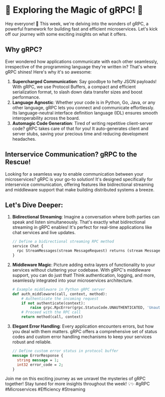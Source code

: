 # 🚀 Exploring the Magic of gRPC! 🚀

Hey everyone! 🌟 This week, we're delving into the wonders of gRPC, a powerful framework for building fast and efficient microservices. Let's kick off our journey with some exciting insights on what it offers.

## Why gRPC?
Ever wondered how applications communicate with each other seamlessly, irrespective of the programming language they're written in? That's where gRPC shines! Here's why it's so awesome:
1. **Supercharged Communication**: Say goodbye to hefty JSON payloads! With gRPC, we use Protocol Buffers, a compact and efficient serialization format, to slash down data transfer sizes and boost performance.
2. **Language Agnostic**: Whether your code is in Python, Go, Java, or any other language, gRPC lets you connect and communicate effortlessly. Its language-neutral interface definition language (IDL) ensures smooth interoperability across the board.
3. **Automagic Code Generation**: Tired of writing repetitive client-server code? gRPC takes care of that for you! It auto-generates client and server stubs, saving your precious time and reducing development headaches.

## Interservice Communication? gRPC to the Rescue!
Looking for a seamless way to enable communication between your microservices? gRPC is your go-to solution! It's designed specifically for interservice communication, offering features like bidirectional streaming and middleware support that make building distributed systems a breeze.

## Let's Dive Deeper:
1. **Bidirectional Streaming**: Imagine a conversation where both parties can speak and listen simultaneously. That's exactly what bidirectional streaming in gRPC enables! It's perfect for real-time applications like chat services and live updates.
  
    ```proto
    // Define a bidirectional streaming RPC method
    service Chat {
      rpc StreamMessages(stream MessageRequest) returns (stream MessageResponse);
    }
    ```

2. **Middleware Magic**: Picture adding extra layers of functionality to your services without cluttering your codebase. With gRPC's middleware support, you can do just that! Think authentication, logging, and more, seamlessly integrated into your microservices architecture.
  
    ```python
    # Example middleware in Python gRPC server
    def auth_middleware(call, context, method):
        # Authenticate the incoming request
        if not authenticate(context):
            raise grpc.RpcError(grpc.StatusCode.UNAUTHENTICATED, 'Unauthorized')
        # Proceed with the RPC call
        return method(call, context)
    ```

3. **Elegant Error Handling**: Every application encounters errors, but how you deal with them matters. gRPC offers a comprehensive set of status codes and custom error handling mechanisms to keep your services robust and reliable.
  
    ```proto
    // Define custom error status in protocol buffer
    message ErrorResponse {
      string message = 1;
      int32 error_code = 2;
    }
    ```

Join me on this exciting journey as we unravel the mysteries of gRPC together! Stay tuned for more insights throughout the week! 💡✨ #gRPC #Microservices #Efficiency #Streaming
